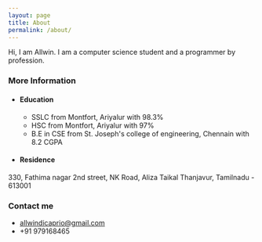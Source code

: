 ```yaml
---
layout: page
title: About
permalink: /about/
---
```


Hi, I am Allwin. I am a computer science student and a programmer by profession. 

### More Information

* #### Education
  * SSLC from Montfort, Ariyalur with 98.3%
  * HSC from Montfort, Ariyalur with 97%
  * B.E in CSE from St. Joseph's college of engineering, Chennain with 8.2 CGPA

* #### Residence


330, Fathima nagar 2nd street,
NK Road, Aliza Taikal
Thanjavur,
Tamilnadu - 613001
### Contact me

* [allwindicaprio@gmail.com](mailto:allwindicaprio@gmail.com)
* +91 979168465
